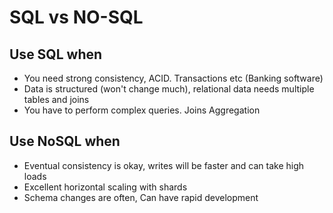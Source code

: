 # SQL vs NO-SQL


## Use SQL when
- You need strong consistency, ACID. Transactions etc (Banking software)
- Data is structured (won't change much), relational data needs multiple tables and joins
- You have to perform complex queries. Joins Aggregation



## Use NoSQL when
- Eventual consistency is okay, writes will be faster and can take high loads
- Excellent horizontal scaling with shards
- Schema changes are often, Can have rapid development